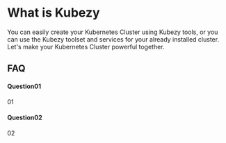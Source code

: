 
# What is Kubezy

You can easily create your Kubernetes Cluster using Kubezy tools, or you can use the Kubezy toolset and services for your already installed cluster. Let's make your Kubernetes Cluster powerful together.

## FAQ

#### Question01

01

#### Question02

02

  
